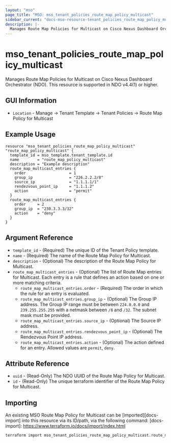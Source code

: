 ```yaml
---
layout: "mso"
page_title: "MSO: mso_tenant_policies_route_map_policy_multicast"
sidebar_current: "docs-mso-resource-tenant_policies_route_map_policy_multicast"
description: |-
  Manages Route Map Policies for Multicast on Cisco Nexus Dashboard Orchestrator (NDO)
---
```




# mso_tenant_policies_route_map_policy_multicast #

Manages Route Map Policies for Multicast on Cisco Nexus Dashboard Orchestrator (NDO). This resource is supported in NDO v4.4(1) or higher.

## GUI Information ##

* `Location` - Manage -> Tenant Template -> Tenant Policies -> Route Map Policy for Multicast

## Example Usage ##

```hcl
resource "mso_tenant_policies_route_map_policy_multicast" "route_map_policy_multicast" {
  template_id = mso_template.tenant_template.id
  name        = "route_map_policy_multicast"
  description = "Example description"
  route_map_multicast_entries {
    order                   = 1
    group_ip                = "226.2.2.2/8"
    source_ip               = "1.1.1.1/1"
    rendezvous_point_ip     = "1.1.1.2"
    action                  = "permit"
  }
  route_map_multicast_entries {
    order     = 2
    group_ip  = "230.3.3.3/32"
    action    = "deny"
  }
}
```

## Argument Reference ##

* `template_id` - (Required) The unique ID of the Tenant Policy template.
* `name` - (Required) The name of the Route Map Policy for Multicast.
* `description` - (Optional) The description of the Route Map Policy for Multicast.
* `route_map_multicast_entries` - (Optional) The list of Route Map entries for Multicast. Each entry is a rule that defines an action based on one or more matching criteria.
  * `route_map_multicast_entries.order` - (Required) The order in which the rule for an entry is evaluated.
  * `route_map_multicast_entries.group_ip` - (Optional) The Group IP address. The Group IP range must be between `224.0.0.0` and `239.255.255.255` with a netmask between `/8` and `/32`. The subnet mask must be provided.
  * `route_map_multicast_entries.source_ip` - (Optional) The Source IP address.
  * `route_map_multicast_entries.rendezvous_point_ip` - (Optional) The Rendezvous Point IP address.
  * `route_map_multicast_entries.action` - (Optional) The action defined for an entry. Allowed values are `permit`, `deny`.

## Attribute Reference ##

* `uuid` - (Read-Only) The NDO UUID of the Route Map Policy for Multicast.
* `id` - (Read-Only) The unique terraform identifier of the Route Map Policy for Multicast.

## Importing ##

An existing MSO Route Map Policy for Multicast can be [imported][docs-import] into this resource via its ID/path, via the following command: [docs-import]: <https://www.terraform.io/docs/import/index.html>

```bash
terraform import mso_tenant_policies_route_map_policy_multicast.route_map_policy_multicast templateId/{template_id}/RouteMapPolicyMulticast/{name}
```
